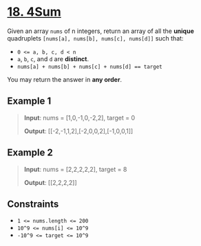 # [18. 4Sum](https://leetcode.com/problems/4sum/description/)

Given an array `nums` of n integers, return an array of all the **unique** quadruplets `[nums[a], nums[b], nums[c], nums[d]]` such that:

- `0 <= a, b, c, d < n`
- `a`, `b`, `c`, and `d` are **distinct**.
- `nums[a] + nums[b] + nums[c] + nums[d] == target`

You may return the answer in **any order**.

## Example 1

> **Input**: nums = [1,0,-1,0,-2,2], target = 0
>
> **Output**: [[-2,-1,1,2],[-2,0,0,2],[-1,0,0,1]]

## Example 2

> **Input**: nums = [2,2,2,2,2], target = 8
>
> **Output**: [[2,2,2,2]]

## Constraints

- `1 <= nums.length <= 200`
- `10^9 <= nums[i] <= 10^9`
- `-10^9 <= target <= 10^9`
